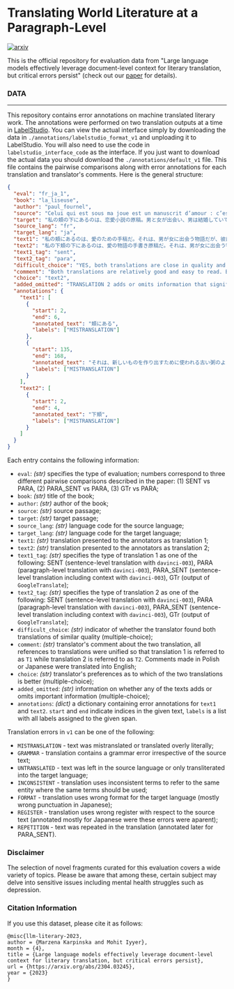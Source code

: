 # Translating World Literature at a Paragraph-Level

[![arxiv](https://img.shields.io/badge/arXiv-2304.03245-b31b1b.svg)](http://arxiv.org/abs/2304.03245)

This is the official repository for evaluation data from "Large language models effectively leverage document-level context for literary translation, but critical errors persist" (check out our [paper](http://arxiv.org/abs/2304.03245) for details).

### DATA
***

This repository contains error annotations on machine translated literary work. The annotations were performed on two translation outputs at a time in [LabelStudio](https://labelstud.io/). You can view the actual interface simply by downloading the data in `./annotations/labelstudio_format_v1` and unploading it to LabelStudio. You will also need to use the code in `labelstudio_interface_code` as the interface. If you just want to download the actual data you should download the `./annotations/default_v1` file. This file contains the pairwise comparisons along with error annotations for each translation and translator's comments. Here is the general structure:

```json
{
  "eval": "fr_ja_1",
  "book": "la_liseuse",
  "author": "paul_fournel",
  "source": "Celui qui est sous ma joue est un manuscrit d’amour : c’est l’histoire d’un mec qui rencontre une fille mais il est marié et elle a un copain… J’en ai lu sept pages et je le connais déjà par cœur. Rien ne pourra me surprendre. Depuis des lunes, je ne lis plus, je relis. La même vieille bouillie dont on fait des « nouveautés », des saisons, des rentrées « littéraires », des succès, des bides, des bides. Du papier qu’on recycle, des camions qui partent le matin et qui rentrent le soir, bourrés de nouveautés déjà hors d’âge.",
  "target": "私の頬の下にあるのは、恋愛小説の原稿。男と女が出会い、男は結婚していて、女には彼氏がいるという物語……七ページ読めば、あとは読まなくてもわかる。はっと驚かされるような場面は出てこないだろう。ずっと前から、新たに読むというよりは再読。繰り返される「新作」、巡りくる季節、秋の文芸賞レース、当たっては外れ、そしてまた外れる。リサイクルに出す紙の山、時代遅れになった新作を満載し、朝に出発して、夜に帰ってくる何台ものトラック。",
  "source_lang": "fr",
  "target_lang": "ja",
  "text1": "私の頬にあるのは、愛のための手稿だ。それは、男が女に出会う物語だが、彼は既婚者で、彼女は彼氏がいる……という物語である。7ページ読んだだけで、もう覚えてしまった。何も私を驚かせることはない。月日が経つにつれて、もう新しい本を読むことはなくなり、繰り返し読むことになった。それは、新しいものを作り出すために使われる古い粥のようなものであり、季節や新学期、文学的な成功や失敗、大失敗などを作り出すものだ。リサイクルした紙、朝出かけて夜帰ってくるトラックが、すでに古臭い新商品でいっぱいだ。",
  "text2": "私の下頬の下にあるのは、愛の物語の手書き原稿だ。それは、男が女に出会う物語だが、彼は既に結婚していて、彼女も彼氏がいる……。私はその七ページを読んだが、もう心から覚えている。何も驚かせるものはない。月日が経つうちに、私はもう新しいものを読むのではなく、古いものを改めて読んでいる。「新しいもの」として、季節や新学期、文学的な「成功」や「失敗」として、何度も何度も取り上げられる古いものだ。朝に出て、夜に帰ってくるトラックは、すでに時代遅れの「新しいもの」でいっぱいだ。",
  "text1_tag": "sent",
  "text2_tag": "para",
  "difficult_choice": "YES, both translations are close in quality and it was hard to choose between them.",
  "comment": "Both translations are relatively good and easy to read. Both translations translate the \"La même vieille...\" sentence in a way that it is very difficult to understand - almost word by word especially in T1. Also the 愛のための手稿 in T1 is awkward and later という物語である is not necessary and ends in である which doesn't fit well with other sentences.\nThe ending すでに時代遅れの「新しいもの」でいっぱいだ in T2 is really good which is why I chose this translation however they are neck and neck and the other one could have be chosen as well.",
  "choice": "text2",
  "added_omitted": "TRANSLATION 2 adds or omits information that significantly change the meaning of the text.",
  "annotations": {
    "text1": [
      {
        "start": 2,
        "end": 6,
        "annotated_text": "頬にある",
        "labels": ["MISTRANSLATION"]
      },
      {
        "start": 135,
        "end": 168,
        "annotated_text": "それは、新しいものを作り出すために使われる古い粥のようなものであり",
        "labels": ["MISTRANSLATION"]
      }
    ],
    "text2": [
      {
        "start": 2,
        "end": 4,
        "annotated_text": "下頬",
        "labels": ["MISTRANSLATION"]
      }
    ]
  }
}
```

Each entry contains the following information:
- `eval`: *(str)* specifies the type of evaluation; numbers correspond to three different pairwise comparisons described in the paper: (1) SENT vs PARA, (2) PARA_SENT vs PARA, (3) GTr vs PARA;
- `book`: *(str)* title of the book;
- `author`: *(str)* author of the book;
- `source`: *(str)* source passage;
- `target`: *(str)* target passage;
- `source_lang`: *(str)* language code for the source language;
- `target_lang`: *(str)* language code for the target language;
- `text1`: *(str)* translation presented to the annotators as translation 1;
- `text2`: *(str)* translation presented to the annotators as translation 2;
- `text1_tag`: *(str)* specifies the type of translation 1 as one of the following: SENT (sentence-level translation with `davinci-003`), PARA (paragraph-level translation with `davinci-003`), PARA_SENT (sentence-level translation including context with `davinci-003`), GTr (output of `GoogleTranslate`);
- `text2_tag`: *(str)* specifies the type of translation 2 as one of the following: SENT (sentence-level translation with `davinci-003`), PARA (paragraph-level translation with `davinci-003`), PARA_SENT (sentence-level translation including context with `davinci-003`), GTr (output of `GoogleTranslate`);
- `difficult_choice`: *(str)* indicator of whether the translator found both translations of similar quality (multiple-choice);
- `comment`: *(str)* translator's comment about the two translation, all references to translations were unified so that translation 1 is referred to as `T1` while translation 2 is referred to as `T2`. Comments made in Polish or Japanese were translated into English;
- `choice`: *(str)* translator's preferences as to which of the two translations is better (multiple-choice);
- `added_omitted`: *(str)* information on whether any of the texts adds or omits important information (multiple-choice);
- `annotations`: *(dict)* a dictionary containing error annotations for `text1` and `text2`. `start` and `end` indicate indices in the given text, `labels` is a list with all labels assigned to the given span.

Translation errors in `v1` can be one of the following:
- `MISTRANSLATION` - text was mistranslated or translated overly literally;
- `GRAMMAR` - translation contains a grammar error irrespective of the source text;
- `UNTRANSLATED` - text was left in the source language or only transliterated into the target language;
- `INCONSISTENT` - translation uses inconsistent terms to refer to the same entity where the same terms should be used;
- `FORMAT` - translation uses wrong format for the target language (mostly wrong punctuation in Japanese);
- `REGISTER` - translation uses wrong register with respect to the source text (annotated mostly for Japanese were these errors were aparent);
- `REPETITION` - text was repeated in the translation (annotated later for PARA_SENT).

### Disclaimer

The selection of novel fragments curated for this evaluation covers a wide variety of topics. Please be aware that among these, certain subject may delve into sensitive issues including mental health struggles such as depression.

### Citation Information
If you use this dataset, please cite it as follows:
```
@misc{llm-literary-2023,
author = {Marzena Karpinska and Mohit Iyyer},
month = {4},
title = {Large language models effectively leverage document-level context for literary translation, but critical errors persist},
url = {https://arxiv.org/abs/2304.03245},
year = {2023}
}
```

